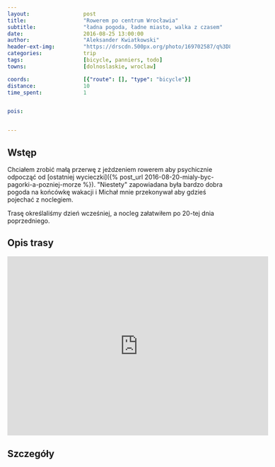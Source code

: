 ```yaml
---
layout:                 post
title:                  "Rowerem po centrum Wrocławia"
subtitle:               "ładna pogoda, ładne miasto, walka z czasem"
date:                   2016-08-25 13:00:00
author:                 "Aleksander Kwiatkowski"
header-ext-img:         "https://drscdn.500px.org/photo/169702587/q%3D80_m%3D2000/594094c7dcea153f834db12796a4fe40"
categories:             trip
tags:                   [bicycle, panniers, todo]
towns:                  [dolnoslaskie, wroclaw]

coords:                 [{"route": [], "type": "bicycle"}]
distance:               10
time_spent:             1


pois:


---
```


Wstęp
-----

Chciałem zrobić małą przerwę z jeżdzeniem rowerem aby psychicznie odpocząć od
[ostatniej wycieczki]({% post_url 2016-08-20-mialy-byc-pagorki-a-pozniej-morze %}).
"Niestety" zapowiadana była bardzo dobra pogoda na końcówkę wakacji i
Michał mnie przekonywał aby gdzieś pojechać z noclegiem.

Trasę określaliśmy dzień wcześniej, a nocleg załatwiłem po 20-tej dnia poprzedniego.

Opis trasy
----------

<iframe height='405' width='590' frameborder='0' allowtransparency='true' scrolling='no' src='https://www.strava.com/activities/688891299/embed/28dfaf7e6bd347ebc16e3dfbb657e6b891689ea6'></iframe>

Szczegóły
---------
